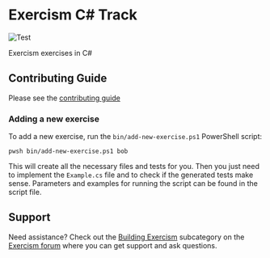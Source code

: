 # Exercism C# Track

![Test](https://github.com/exercism/csharp/workflows/Test/badge.svg)

Exercism exercises in C#

## Contributing Guide

Please see the [contributing guide](https://exercism.org/docs/building)

### Adding a new exercise

To add a new exercise, run the `bin/add-new-exercise.ps1` PowerShell script:

```shell
pwsh bin/add-new-exercise.ps1 bob
```

This will create all the necessary files and tests for you.
Then you just need to implement the `Example.cs` file and to check if the generated tests make sense.
Parameters and examples for running the script can be found in the script file.

## Support

Need assistance?
Check out the [Building Exercism][building-exercism] subcategory on the [Exercism forum][forum] where you can get support and ask questions.

[building-exercism]: https://forum.exercism.org/c/exercism/building-exercism/125
[forum]: https://forum.exercism.org/

